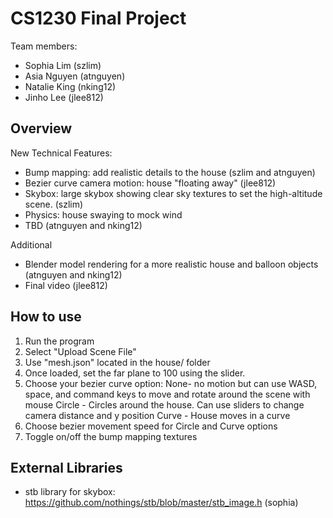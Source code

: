 # CS1230 Final Project
Team members:
- Sophia Lim (szlim)
- Asia Nguyen (atnguyen)
- Natalie King (nking12)
- Jinho Lee (jlee812)

## Overview

New Technical Features:
- Bump mapping: add realistic details to the house (szlim and atnguyen)
- Bezier curve camera motion: house "floating away" (jlee812)
- Skybox: large skybox showing clear sky textures  to set the high-altitude scene. (szlim)
- Physics: house swaying to mock wind
- TBD (atnguyen and nking12)

Additional
- Blender model rendering for a more realistic house and balloon objects (atnguyen and nking12)
- Final video (jlee812)

## How to use
1. Run the program
2. Select "Upload Scene File"
3. Use "mesh.json" located in the house/ folder
4. Once loaded, set the far plane to 100 using the slider.
5. Choose your bezier curve option:
None- no motion but can use WASD, space, and command keys to move and rotate around the scene with mouse
Circle - Circles around the house. Can use sliders to change camera distance and y position
Curve - House moves in a curve
7. Choose bezier movement speed for Circle and Curve options
8. Toggle on/off the bump mapping textures

## External Libraries
- stb library for skybox: https://github.com/nothings/stb/blob/master/stb_image.h (sophia)

